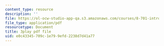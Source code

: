 ```yaml
---
content_type: resource
description: ''
file: https://ol-ocw-studio-app-qa.s3.amazonaws.com/courses/8-701-introduction-to-nuclear-and-particle-physics-fall-2020/e0c43345709c1e799efd2238d7d41a77_9QPqYAr-Zsc.pdf
file_type: application/pdf
resourcetype: Document
title: 3play pdf file
uid: e0c43345-709c-1e79-9efd-2238d7d41a77
---
```

